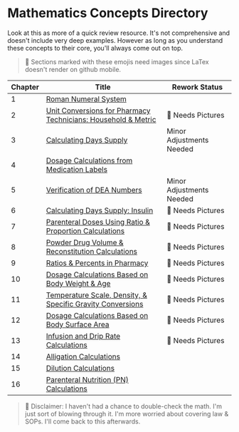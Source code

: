 # Mathematics Concepts Directory

Look at this as more of a quick review resource. It's not comprehensive and doesn't include very deep examples. However as long as you understand these concepts to their core, you'll always come out on top.

> 📸 Sections marked with these emojis need images since LaTex doesn't render on github mobile.

| Chapter | Title | Rework Status |
|---------|-------|---------------|
| 1 | [Roman Numeral System](./roman_numerals.md) | |
| 2 | [Unit Conversions for Pharmacy Technicians: Household & Metric](./unit_conversions.md) | 📸 Needs Pictures|
| 3 | [Calculating Days Supply](./days_supply.md) | Minor Adjustments Needed |
| 4 | [Dosage Calculations from Medication Labels](./medication_labels.md) | |
| 5 | [Verification of DEA Numbers](./dea_numbers.md) | Minor Adjustments Needed |
| 6 | [Calculating Days Supply: Insulin](./insulin_math.md) | 📸 Needs Pictures|
| 7 | [Parenteral Doses Using Ratio & Proportion Calculations](./parenteral_ratios.md) | 📸 Needs Pictures|
| 8 | [Powder Drug Volume & Reconstitution Calculations](./powder_volume.md) | 📸 Needs Pictures |
| 9 | [Ratios & Percents in Pharmacy](./percents_ratios.md) | 📸 Needs Pictures|
| 10 | [Dosage Calculations Based on Body Weight & Age](./body_weight_calculations.md) | 📸 Needs Pictures |
| 11 | [Temperature Scale, Density, & Specific Gravity Conversions](./temperature_scale_conversions.md) | 📸 Needs Pictures|
| 12 | [Dosage Calculations Based on Body Surface Area](./bsa.md) | 📸 Needs Pictures |
| 13 | [Infusion and Drip Rate Calculations](./flow_drip_rate.md) | 📸 Needs Pictures|
| 14 | [Alligation Calculations](./alligations.md) | |
| 15 | [Dilution Calculations](./dilutions.md) | |
| 16 | [Parenteral Nutrition (PN) Calculations](./tpn.md) | |

> 🚨 Disclaimer: I haven't had a chance to double-check the math. I'm just sort of blowing through it. I'm more worried about covering law & SOPs. I'll come back to this afterwards.
